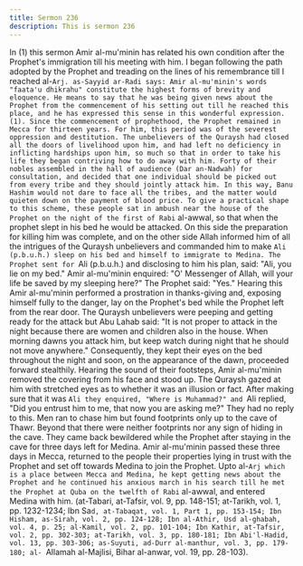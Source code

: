 ```yaml
---
title: Sermon 236
description: This is sermon 236
---
```


In (1) this sermon Amir al-mu'minin has related his own condition
after the Prophet's immigration till his meeting with him.
I began following the path adopted by the Prophet and treading on the lines of his
remembrance till I reached al-`Arj.
as-Sayyid ar-Radi says: Amir al-mu'minin's words "faata'u dhikrahu" constitute the highest
forms of brevity and eloquence.
He means to say that he was being given news about the Prophet from the commencement of
his setting out till he reached this place, and he has expressed this sense in this wonderful
expression.
(1). Since the commencement of prophethood, the Prophet remained in Mecca for thirteen
years. For him, this period was of the severest oppression and destitution. The unbelievers of
the Quraysh had closed all the doors of livelihood upon him, and had left no deficiency in
inflicting hardships upon him, so much so that in order to take his life they began contriving
how to do away with him.
Forty of their nobles assembled in the hall of audience (Dar an-Nadwah) for consultation, and
decided that one individual should be picked out from every tribe and they should jointly attack
him. In this way, Banu Hashim would not dare to face all the tribes, and the matter would
quieten down on the payment of blood price.
To give a practical shape to this scheme, these people sat in ambush near the house of the
Prophet on the night of the first of Rabi` al-awwal, so that when the prophet slept in his bed
he would be attacked. On this side the preparation for killing him was complete, and on the
other side Allah informed him of all the intrigues of the Quraysh unbelievers and commanded
him to make `Ali (p.b.u.h.) sleep on his bed and himself to immigrate to Medina.
The Prophet sent for `Ali (p.b.u.h.) and disclosing to him his plan, said: "Ali, you lie on my
bed." Amir al-mu'minin enquired: "O' Messenger of Allah, will your life be saved by my sleeping
here?" The Prophet said: "Yes." Hearing this Amir al-mu'minin performed a prostration in
thanks-giving and, exposing himself fully to the danger, lay on the Prophet's bed while the
Prophet left from the rear door.
The Quraysh unbelievers were peeping and getting ready for the attack but Abu Lahab said: "It
is not proper to attack in the night because there are women and children also in the house.
When morning dawns you attack him, but keep watch during night that he should not move
anywhere." Consequently, they kept their eyes on the bed throughout the night and soon, on
the appearance of the dawn, proceeded forward stealthily.
Hearing the sound of their footsteps, Amir al-mu'minin removed the covering from his face and
stood up. The Quraysh gazed at him with stretched eyes as to whether it was an illusion or
fact. After making sure that it was `Ali they enquired, "Where is Muhammad?" and `Ali replied,
"Did you entrust him to me, that now you are asking me?" They had no reply to this.
Men ran to chase him but found footprints only up to the cave of Thawr. Beyond that there
were neither footprints nor any sign of hiding in the cave. They came back bewildered while
the Prophet after staying in the cave for three days left for Medina. Amir al-mu'minin passed
these three days in Mecca, returned to the people their properties lying in trust with the
Prophet and set off towards Medina to join the Prophet.
Upto al-`Arj which is a place between Mecca and Medina, he kept getting news about the
Prophet and he continued his anxious march in his search till he met the Prophet at Quba on
the twelfth of Rabi` al-awwal, and entered Medina with him. (at-Tabari, at-Tafsir, vol. 9, pp.
148-151; at-Tarikh, vol. 1, pp. 1232-1234; Ibn Sa`d, at-Tabaqat, vol. 1, Part 1, pp. 153-154;
Ibn Hisham, as-Sirah, vol. 2, pp. 124-128; Ibn al-Athir, Usd al-ghabah, vol. 4, p. 25; al-Kamil,
vol. 2, pp. 101-104; Ibn Kathir, at-Tafsir, vol. 2, pp. 302-303; at-Tarikh, vol. 3, pp. 180-181;
Ibn Abi'l-Hadid, vol. 13, pp. 303-306; as-Suyuti, ad-Durr al-manthur, vol. 3, pp. 179-180; al-
`Allamah al-Majlisi, Bihar al-anwar, vol. 19, pp. 28-103).
